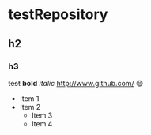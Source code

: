 # testRepository
## h2
### h3
~~test~~
**bold**
*italic*
http://www.github.com/
:smile:
* Item 1
* Item 2
  * Item 3
  * Item 4
